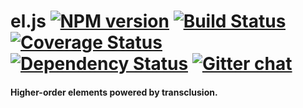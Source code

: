 # el.js [![NPM version][npm-img]][npm-url] [![Build Status][travis-img]][travis-url] [![Coverage Status][coveralls-img]][coveralls-url] [![Dependency Status][dependency-img]][dependency-url] [![Gitter chat][gitter-img]][gitter-url]
#### Higher-order elements powered by transclusion.

[examples]:         https://github.com/hanzo-io/el.js/blob/master/test/test.coffee

[travis-img]:     https://img.shields.io/travis/hanzo-io/el.js.svg
[travis-url]:     https://travis-ci.org/hanzo-io/el.js
[coveralls-img]:  https://coveralls.io/repos/hanzo-io/el.js/badge.svg?branch=master&service=github
[coveralls-url]:  https://coveralls.io/github/hanzo-io/el.js?branch=master
[dependency-url]: https://david-dm.org/hanzo-io/el.js
[dependency-img]: https://david-dm.org/hanzo-io/el.js.svg
[npm-img]:        https://img.shields.io/npm/v/el.js.svg
[npm-url]:        https://www.npmjs.com/package/el.js
[gitter-img]:     https://badges.gitter.im/join-chat.svg
[gitter-url]:     https://gitter.im/hanzo-io/chat

<!-- not used -->
[downloads-img]:     https://img.shields.io/npm/dm/el.js.svg
[downloads-url]:     http://badge.fury.io/js/el.js
[devdependency-img]: https://david-dm.org/hanzo-io/el.js/dev-status.svg
[devdependency-url]: https://david-dm.org/hanzo-io/el.js#info=devDependencies
